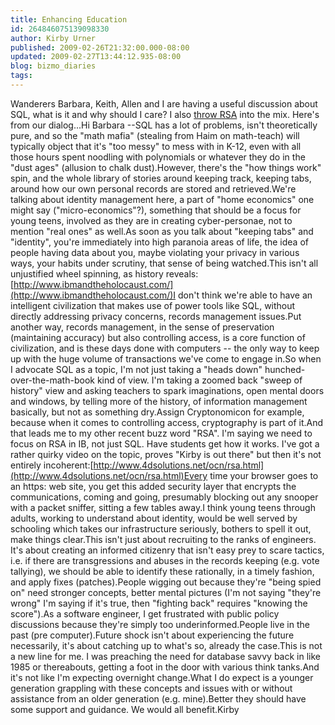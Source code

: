 ```yaml
---
title: Enhancing Education
id: 264846075139098330
author: Kirby Urner
published: 2009-02-26T21:32:00.000-08:00
updated: 2009-02-27T13:44:12.935-08:00
blog: bizmo_diaries
tags: 
---
```


Wanderers Barbara, Keith, Allen and I are having a useful discussion about SQL, what is it and why should I care?  I also [throw RSA](http://mathforum.org/kb/thread.jspa?threadID=1906781&tstart=0) into the mix.  Here's from our dialog...Hi Barbara --SQL has a lot of problems, isn't theoretically pure, and so the "math mafia" (stealing from Haim on math-teach) will typically object that it's "too messy" to mess with in K-12, even with all those hours spent noodling with polynomials or whatever they do in the "dust ages" (allusion to chalk dust).However, there's the "how things work" spin, and the whole library of stories around keeping track, keeping tabs, around how our own personal records are stored and retrieved.We're talking about identity management here, a part of "home economics" one might say ("micro-economics"?), something that should be a focus for young teens, involved as they are in creating cyber-personae, not to mention "real ones" as well.As soon as you talk about "keeping tabs" and "identity", you're immediately into high paranoia areas of life, the idea of people having data about you, maybe violating your privacy in various ways, your habits under scrutiny, that sense of being watched.This isn't all unjustified wheel spinning, as history reveals:[http://www.ibmandtheholocaust.com/](http://www.ibmandtheholocaust.com/)I don't think we're able to have an intelligent civilization that makes use of power tools like SQL, without directly addressing privacy concerns, records management issues.Put another way, records management, in the sense of preservation (maintaining accuracy) but also controlling access, is a core function of civilization, and is these days done with computers -- the only way to keep up with the huge volume of transactions we've come to engage in.So when I advocate SQL as a topic, I'm not just taking a "heads down" hunched-over-the-math-book kind of view.  I'm taking a zoomed back "sweep of history" view and asking teachers to spark imaginations, open mental doors and windows, by telling more of the history, of information management basically, but not as something dry.Assign Cryptonomicon for example, because when it comes to controlling access, cryptography is part of it.And that leads me to my other recent buzz word "RSA".  I'm saying we need to focus on RSA in IB, not just SQL.  Have students get how it works.  I've got a rather quirky video on the topic, proves "Kirby is out there" but then it's not entirely incoherent:[http://www.4dsolutions.net/ocn/rsa.html](http://www.4dsolutions.net/ocn/rsa.html)Every time your browser goes to an https: web site, you get this added security layer that encrypts the communications, coming and going, presumably blocking out any snooper with a packet sniffer, sitting a few tables away.I think young teens through adults, working to understand about identity, would be well served by schooling which takes our infrastructure seriously, bothers to spell it out, make things clear.This isn't just about recruiting to the ranks of engineers.  It's about creating an informed citizenry that isn't easy prey to scare tactics, i.e. if there are transgressions and abuses in the records keeping (e.g. vote tallying), we should be able to identify these rationally, in a timely fashion, and apply fixes (patches).People wigging out because they're "being spied on" need stronger concepts, better mental pictures (I'm not saying "they're wrong" I'm saying if it's true, then "fighting back" requires "knowing the score").As a software engineer, I get frustrated with public policy discussions because they're simply too underinformed.People live in the past (pre computer).Future shock isn't about experiencing the future necessarily, it's about catching up to what's so, already the case.This is not a new line for me.  I was preaching the need for database savvy back in like 1985 or thereabouts, getting a foot in the door with various think tanks.And it's not like I'm expecting overnight change.What I do expect is a younger generation grappling with these concepts and issues with or without assistance from an older generation (e.g. mine).Better they should have some support and guidance.  We would all benefit.Kirby
